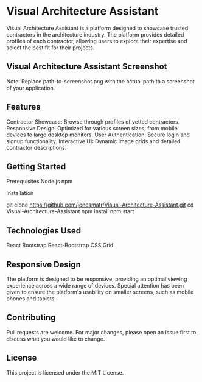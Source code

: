 # Visual Architecture Assistant

Visual Architecture Assistant is a platform designed to showcase trusted contractors in the architecture industry. The platform provides detailed profiles of each contractor, allowing users to explore their expertise and select the best fit for their projects.

## Visual Architecture Assistant Screenshot
Note: Replace path-to-screenshot.png with the actual path to a screenshot of your application.

## Features

Contractor Showcase: Browse through profiles of vetted contractors.
Responsive Design: Optimized for various screen sizes, from mobile devices to large desktop monitors.
User Authentication: Secure login and signup functionality.
Interactive UI: Dynamic image grids and detailed contractor descriptions.

## Getting Started

Prerequisites
Node.js
npm

Installation

git clone https://github.com/jonesmatr/Visual-Architecture-Assistant.git
cd Visual-Architecture-Assistant
npm install
npm start

## Technologies Used

React
Bootstrap
React-Bootstrap
CSS Grid

## Responsive Design

The platform is designed to be responsive, providing an optimal viewing experience across a wide range of devices. Special attention has been given to ensure the platform's usability on smaller screens, such as mobile phones and tablets.

## Contributing

Pull requests are welcome. For major changes, please open an issue first to discuss what you would like to change.

## License

This project is licensed under the MIT License.